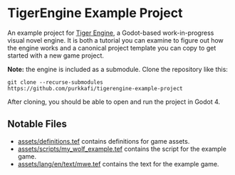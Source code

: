 # TigerEngine Example Project

An example project for [Tiger Engine](https://github.com/purkkafi/tiger-engine), a Godot-based work-in-progress visual novel engine. It is both a tutorial you can examine to figure out how the engine works and a canonical project template you can copy to get started with a new game project.

**Note:** the engine is included as a submodule. Clone the repository like this:

`git clone --recurse-submodules https://github.com/purkkafi/tigerengine-example-project`

After cloning, you should be able to open and run the project in Godot 4.

## Notable Files

* [assets/definitions.tef](assets/definitions.tef) contains definitions for game assets.
* [assets/scripts/my_wolf_example.tef](assets/scripts/my_wolf_example.tef) contains the script for the example game.
* [assets/lang/en/text/mwe.tef](assets/lang/en/text/mwe.tef) contains the text for the example game.
